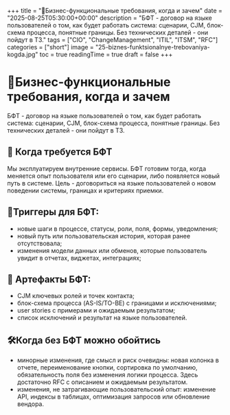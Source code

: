 +++
title = "📜Бизнес-функциональные требования, когда и зачем"
date = "2025-08-25T05:30:00+00:00"
description = "БФТ - договор на языке пользователей о том, как будет работать система: сценарии, CJM, блок-схема процесса, понятные границы. Без технических деталей - они пойдут в ТЗ."
tags = ["CIO", "ChangeManagement", "ITIL", "ITSM", "RFC"]
categories = ["short"]
image = "25-biznes-funktsionalnye-trebovaniya-kogda.jpg"
toc = true
readingTime = true
draft = false
+++

# 📜Бизнес-функциональные требования, когда и зачем  
  
БФТ - договор на языке пользователей о том, как будет работать система: сценарии, CJM, блок-схема процесса, понятные границы. Без технических деталей - они пойдут в ТЗ.  
  
## 🎯 Когда требуется БФТ  
Мы эксплуатируем внутренние сервисы. БФТ готовим тогда, когда меняется опыт пользователя или его сценарии, либо появляется новый путь в системе. Цель - договориться на языке пользователей о новом поведении системы, границах и критериях приемки.  
  
## 🚦Триггеры для БФТ:  
* новые шаги в процессе, статусы, роли, поля, формы, уведомления;  
* новый путь или пользовательская история, которая ранее отсутствовала;  
* изменения модели данных или обменов, которые пользователь увидит в отчетах, виджетах, интеграциях;  
  
## 🧩 Артефакты БФТ:  
* CJM ключевых ролей и точек контакта;  
* блок-схема процесса (AS-IS/TO-BE) с границами и исключениями;  
* user stories с примерами и ожидаемым результатом;  
* список исключений и результат на языке пользователей.  
  
## 🛠️Когда без БФТ можно обойтись  
* минорные изменения, где смысл и риск очевидны: новая колонка в отчете, переименование кнопки, сортировка по умолчанию, обязательность поля без изменения логики процесса. Здесь достаточно RFC с описанием и ожидаемым результатом.  
* изменения, не затрагивающие пользовательский опыт: изменение API, индексы в таблицах, оптимизация запросов или обновление вендора.  
